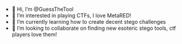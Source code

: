 - 👋 Hi, I’m @GuessTheTool
- 👀 I’m interested in playing CTFs, I love MetaRED!
- 🌱 I’m currently learning how to create decent stego challenges
- 💞️ I’m looking to collaborate on finding new esoteric stego tools, ctf players love them!
